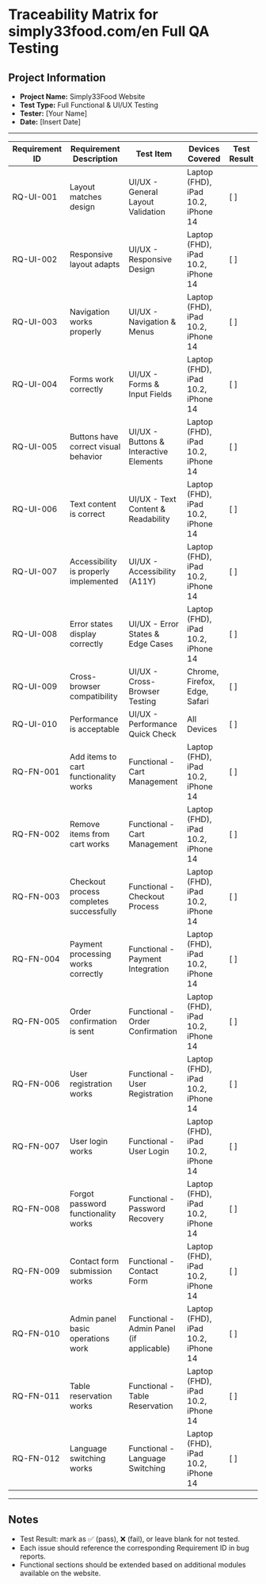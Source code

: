 # Traceability Matrix for simply33food.com/en Full QA Testing

## Project Information
- **Project Name:** Simply33Food Website
- **Test Type:** Full Functional & UI/UX Testing
- **Tester:** [Your Name]
- **Date:** [Insert Date]

---

| Requirement ID | Requirement Description | Test Item | Devices Covered | Test Result |
|----------------|--------------------------|-----------|------------------|-------------|
| RQ-UI-001 | Layout matches design | UI/UX - General Layout Validation | Laptop (FHD), iPad 10.2, iPhone 14 | [ ] |
| RQ-UI-002 | Responsive layout adapts | UI/UX - Responsive Design | Laptop (FHD), iPad 10.2, iPhone 14 | [ ] |
| RQ-UI-003 | Navigation works properly | UI/UX - Navigation & Menus | Laptop (FHD), iPad 10.2, iPhone 14 | [ ] |
| RQ-UI-004 | Forms work correctly | UI/UX - Forms & Input Fields | Laptop (FHD), iPad 10.2, iPhone 14 | [ ] |
| RQ-UI-005 | Buttons have correct visual behavior | UI/UX - Buttons & Interactive Elements | Laptop (FHD), iPad 10.2, iPhone 14 | [ ] |
| RQ-UI-006 | Text content is correct | UI/UX - Text Content & Readability | Laptop (FHD), iPad 10.2, iPhone 14 | [ ] |
| RQ-UI-007 | Accessibility is properly implemented | UI/UX - Accessibility (A11Y) | Laptop (FHD), iPad 10.2, iPhone 14 | [ ] |
| RQ-UI-008 | Error states display correctly | UI/UX - Error States & Edge Cases | Laptop (FHD), iPad 10.2, iPhone 14 | [ ] |
| RQ-UI-009 | Cross-browser compatibility | UI/UX - Cross-Browser Testing | Chrome, Firefox, Edge, Safari | [ ] |
| RQ-UI-010 | Performance is acceptable | UI/UX - Performance Quick Check | All Devices | [ ] |
| RQ-FN-001 | Add items to cart functionality works | Functional - Cart Management | Laptop (FHD), iPad 10.2, iPhone 14 | [ ] |
| RQ-FN-002 | Remove items from cart works | Functional - Cart Management | Laptop (FHD), iPad 10.2, iPhone 14 | [ ] |
| RQ-FN-003 | Checkout process completes successfully | Functional - Checkout Process | Laptop (FHD), iPad 10.2, iPhone 14 | [ ] |
| RQ-FN-004 | Payment processing works correctly | Functional - Payment Integration | Laptop (FHD), iPad 10.2, iPhone 14 | [ ] |
| RQ-FN-005 | Order confirmation is sent | Functional - Order Confirmation | Laptop (FHD), iPad 10.2, iPhone 14 | [ ] |
| RQ-FN-006 | User registration works | Functional - User Registration | Laptop (FHD), iPad 10.2, iPhone 14 | [ ] |
| RQ-FN-007 | User login works | Functional - User Login | Laptop (FHD), iPad 10.2, iPhone 14 | [ ] |
| RQ-FN-008 | Forgot password functionality works | Functional - Password Recovery | Laptop (FHD), iPad 10.2, iPhone 14 | [ ] |
| RQ-FN-009 | Contact form submission works | Functional - Contact Form | Laptop (FHD), iPad 10.2, iPhone 14 | [ ] |
| RQ-FN-010 | Admin panel basic operations work | Functional - Admin Panel (if applicable) | Laptop (FHD), iPad 10.2, iPhone 14 | [ ] |
| RQ-FN-011 | Table reservation works | Functional - Table Reservation | Laptop (FHD), iPad 10.2, iPhone 14 | [ ] |
| RQ-FN-012 | Language switching works | Functional - Language Switching | Laptop (FHD), iPad 10.2, iPhone 14 | [ ] |

---

## Notes
- Test Result: mark as ✅ (pass), ❌ (fail), or leave blank for not tested.
- Each issue should reference the corresponding Requirement ID in bug reports.
- Functional sections should be extended based on additional modules available on the website.
